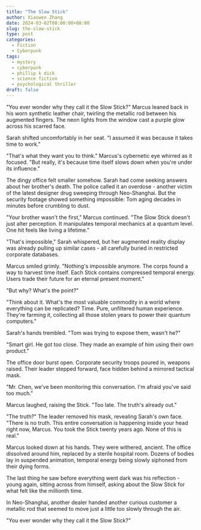 ```yaml
---
title: "The Slow Stick"
author: Xiaowen Zhang
date: 2024-03-02T08:00:00+08:00
slug: the-slow-stick
type: post
categories:
  - Fiction
  - Cyberpunk
tags:
  - mystery
  - cyberpunk
  - phillip k dick
  - science fiction
  - psychological thriller
draft: false
---
```


"You ever wonder why they call it the Slow Stick?" Marcus leaned back in his worn synthetic leather chair, twirling the metallic rod between his augmented fingers. The neon lights from the window cast a purple glow across his scarred face.

Sarah shifted uncomfortably in her seat. "I assumed it was because it takes time to work."

"That's what they want you to think." Marcus's cybernetic eye whirred as it focused. "But really, it's because time itself slows down when you're under its influence."

The dingy office felt smaller somehow. Sarah had come seeking answers about her brother's death. The police called it an overdose - another victim of the latest designer drug sweeping through Neo-Shanghai. But the security footage showed something impossible: Tom aging decades in minutes before crumbling to dust.

"Your brother wasn't the first," Marcus continued. "The Slow Stick doesn't just alter perception. It manipulates temporal mechanics at a quantum level. One hit feels like living a lifetime."

"That's impossible," Sarah whispered, but her augmented reality display was already pulling up similar cases - all carefully buried in restricted corporate databases.

Marcus smiled grimly. "Nothing's impossible anymore. The corps found a way to harvest time itself. Each Stick contains compressed temporal energy. Users trade their future for an eternal present moment."

"But why? What's the point?"

"Think about it. What's the most valuable commodity in a world where everything can be replicated? Time. Pure, unfiltered human experience. They're farming it, collecting all those stolen years to power their quantum computers."

Sarah's hands trembled. "Tom was trying to expose them, wasn't he?"

"Smart girl. He got too close. They made an example of him using their own product."

The office door burst open. Corporate security troops poured in, weapons raised. Their leader stepped forward, face hidden behind a mirrored tactical mask.

"Mr. Chen, we've been monitoring this conversation. I'm afraid you've said too much."

Marcus laughed, raising the Stick. "Too late. The truth's already out."

"The truth?" The leader removed his mask, revealing Sarah's own face. "There is no truth. This entire conversation is happening inside your head right now, Marcus. You took the Stick twenty years ago. None of this is real."

Marcus looked down at his hands. They were withered, ancient. The office dissolved around him, replaced by a sterile hospital room. Dozens of bodies lay in suspended animation, temporal energy being slowly siphoned from their dying forms.

The last thing he saw before everything went dark was his reflection - young again, sitting across from himself, asking about the Slow Stick for what felt like the millionth time.

In Neo-Shanghai, another dealer handed another curious customer a metallic rod that seemed to move just a little too slowly through the air.

"You ever wonder why they call it the Slow Stick?"
